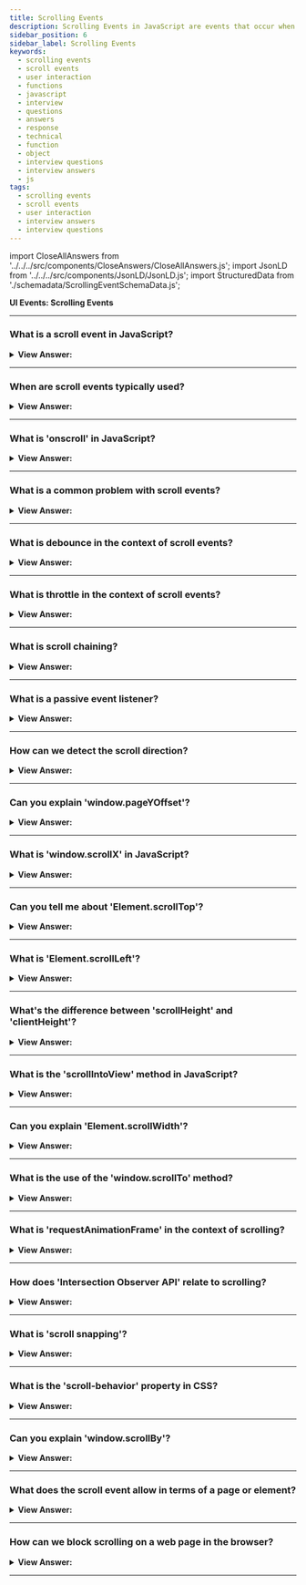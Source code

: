 ```yaml
---
title: Scrolling Events
description: Scrolling Events in JavaScript are events that occur when a user interacts with a scrollbar. They are triggered by the user's scrollbar. - JavaScript Interview Questions & Answers
sidebar_position: 6
sidebar_label: Scrolling Events
keywords:
  - scrolling events
  - scroll events
  - user interaction
  - functions
  - javascript
  - interview
  - questions
  - answers
  - response
  - technical
  - function
  - object
  - interview questions
  - interview answers
  - js
tags:
  - scrolling events
  - scroll events
  - user interaction
  - interview answers
  - interview questions
---
```


import CloseAllAnswers from '../../../src/components/CloseAnswers/CloseAllAnswers.js';
import JsonLD from '../../../src/components/JsonLD/JsonLD.js';
import StructuredData from './schemadata/ScrollingEventSchemaData.js';

<JsonLD data={StructuredData} />

<head>
  <title>Scrolling Events | JavaScript Frontend Phone Interview</title>
</head>

**UI Events: Scrolling Events**

<CloseAllAnswers />

---

### What is a scroll event in JavaScript?

<details>
  <summary><strong>View Answer:</strong></summary>
  <div>
  <div><strong>Interview Response:</strong> The scroll event in JavaScript is triggered when the user scrolls up or down on a web page or an element. It's often used to implement dynamic loading or reveal animations as a user scrolls.
  </div><br />
  <div><strong className="codeExample">Code Example:</strong><br /><br />

  <div></div>

Here's a simple example in JavaScript. This code alerts a message when the user scrolls.

```javascript
window.addEventListener('scroll', function() {
    alert('You just scrolled!');
});
```

Please replace `alert` with a more user-friendly function in a real application, as multiple scrolls could lead to many alert boxes.

  </div>
  </div>
</details>

---

### When are scroll events typically used?

<details>
  <summary><strong>View Answer:</strong></summary>
  <div>
  <div><strong>Interview Response:</strong> Scroll events are used to execute code when the user scrolls a page or element, often for effects like parallax or infinite scrolling.
  </div><br />
  </div>
</details>

---

### What is 'onscroll' in JavaScript?

<details>
  <summary><strong>View Answer:</strong></summary>
  <div>
  <div><strong>Interview Response:</strong> The 'onscroll' is a built-in JavaScript event handler that executes a script when a user scrolls up or down on a webpage or an element. It's an alternative way to attach a scroll event.
  </div><br />
  <div><strong className="codeExample">Code Example:</strong><br /><br />

  <div></div>

Here's an example that shows how to use the 'onscroll' event in JavaScript. This code changes the background color of the body when the user scrolls.

```javascript
window.onscroll = function() {
    document.body.style.backgroundColor = "blue";
};
```

Remember to replace the function with one that suits your application needs. This is just a simple example to demonstrate the concept.

  </div>
  </div>
</details>

---

### What is a common problem with scroll events?

<details>
  <summary><strong>View Answer:</strong></summary>
  <div>
  <div><strong>Interview Response:</strong> Scroll events can lead to performance issues if not handled properly, because they can fire many times per second during scrolling, which could overload the browser if the handler function is complex.
  </div><br />
  </div>
</details>

---

### What is debounce in the context of scroll events?

<details>
  <summary><strong>View Answer:</strong></summary>
  <div>
  <div><strong>Interview Response:</strong> Debouncing in the context of scroll events is a technique that limits the rate at which a function fires, reducing the number of times an event handler is executed during repetitive events like scrolling.
  </div><br />
  <div><strong className="codeExample">Code Example:</strong><br /><br />

  <div></div>

Here's a simple JavaScript debounce function, followed by its usage with a scroll event.

```javascript
// Simple debounce function
function debounce(func, wait) {
    let timeout;
    return function() {
        clearTimeout(timeout);
        timeout = setTimeout(() => func.apply(this, arguments), wait);
    }
}

// Function to execute on scroll
function handleScroll() {
    console.log('Scrolled!');
}

// Attach event with debounced function
window.addEventListener('scroll', debounce(handleScroll, 200));
```

In this example, `handleScroll` will not be called more than once every 200 milliseconds while scrolling. This helps to prevent performance issues associated with rapid firing of scroll events.

  </div>
  </div>
</details>

---

### What is throttle in the context of scroll events?

<details>
  <summary><strong>View Answer:</strong></summary>
  <div>
  <div><strong>Interview Response:</strong> Throttling in the context of scroll events is a technique that ensures a function only fires at most once every specified interval, regardless of how many times the event occurs.</div><br />
  <div><strong className="codeExample">Code Example:</strong><br /><br />

  <div></div>

```javascript
// Simple throttle function
function throttle(func, limit) {
    let lastCall;
    return function() {
        const now = Date.now();
        if (!lastCall || (now - lastCall) > limit) {
            lastCall = now;
            return func.apply(this, arguments);
        }
    }
}

// Function to execute on scroll
function handleScroll() {
    console.log('Scrolled!');
}

// Attach event with throttled function
window.addEventListener('scroll', throttle(handleScroll, 200));
```

In this example, `handleScroll` will not be called more than once every 200 milliseconds while scrolling, helping to prevent performance issues associated with frequent firing of scroll events.

  </div>
  </div>
</details>

---

### What is scroll chaining?

<details>
  <summary><strong>View Answer:</strong></summary>
  <div>
  <div><strong>Interview Response:</strong> Scroll chaining is a browser feature where, if a user reaches the edge of a scrollable element, the scroll action continues (or "chains") to the parent element, until it reaches the viewport.</div><br />
  <div><strong className="codeExample">Code Example:</strong><br /><br />

  <div></div>

Scroll chaining is a browser default behavior, and it doesn't need explicit JavaScript code to function. Here is a simple HTML example that can exhibit scroll chaining:

```html
<div style="width: 200px; height: 200px; overflow: auto;">
    <div style="width: 500px; height: 500px;">
        Scroll inside this inner div, and when you reach the edge, it will start scrolling in the outer div.
    </div>
</div>
```

When you scroll inside the inner div and reach its boundaries, the scroll action will chain to the outer div, i.e., the parent element.

However, starting from Chrome 63, you can control scroll chaining behavior using CSS's `overscroll-behavior` property.

```css
#element {
    overscroll-behavior: contain; /* prevents scroll chaining */
}
```

The `overscroll-behavior` property can take one of the following values: `auto`, `contain`, and `none`. The `contain` value prevents scroll chaining but keeps the bounce effect on devices that support it.

  </div>
  </div>
</details>

---

### What is a passive event listener?

<details>
  <summary><strong>View Answer:</strong></summary>
  <div>
  <div><strong>Interview Response:</strong> A passive event listener in JavaScript is an option you can use to improve scroll performance by indicating that an event listener won't call preventDefault(), thus enabling the browser to continue scrolling without waiting.</div><br />
  <div><strong className="codeExample">Code Example:</strong><br /><br />

  <div></div>

```javascript
// Function to execute on scroll
function handleScroll(event) {
    console.log('Scrolled!');
}

// Attach passive event listener
document.addEventListener('scroll', handleScroll, { passive: true });
```

In this example, the `{ passive: true }` option indicates that the `handleScroll` function won't prevent the scroll event's default behavior, so the browser doesn't need to wait before continuing to scroll. This can help improve scroll performance, especially on touch and mobile devices.

  </div>
  </div>
</details>

---

### How can we detect the scroll direction?

<details>
  <summary><strong>View Answer:</strong></summary>
  <div>
  <div><strong>Interview Response:</strong> You can detect the scroll direction by comparing the current scroll position with the last known position, updating the last position after the check. If it's greater, it's a down scroll, else it's up.</div><br />
  <div><strong className="codeExample">Code Example:</strong><br /><br />

  <div></div>

```javascript
let lastScrollTop = 0;

window.addEventListener('scroll', function() {
    let currentScrollTop = window.pageYOffset || document.documentElement.scrollTop;

    if (currentScrollTop > lastScrollTop){
        console.log('Scrolled down');
    } else {
        console.log('Scrolled up');
    }

    lastScrollTop = currentScrollTop;
}, false);
```

In this example, we're storing the last known scroll position in `lastScrollTop`. On each scroll event, we compare the current scroll position (`currentScrollTop`) with the last known position to determine the scroll direction. We then update `lastScrollTop` with the current position.

  </div>
  </div>
</details>

---

### Can you explain 'window.pageYOffset'?

<details>
  <summary><strong>View Answer:</strong></summary>
  <div>
  <div><strong>Interview Response:</strong> 'window.pageYOffset' is a read-only property that returns the number of pixels the document has been scrolled vertically from the origin.
  </div><br />
  </div>
</details>

---

### What is 'window.scrollX' in JavaScript?

<details>
  <summary><strong>View Answer:</strong></summary>
  <div>
  <div><strong>Interview Response:</strong> 'window.scrollX' is a read-only window property that returns the number of pixels that the document has been scrolled horizontally from the origin.
  </div><br />
  </div>
</details>

---

### Can you tell me about 'Element.scrollTop'?

<details>
  <summary><strong>View Answer:</strong></summary>
  <div>
  <div><strong>Interview Response:</strong> 'Element.scrollTop' is a property that gets or sets the number of pixels that an element's content is scrolled vertically.
  </div><br />
  </div>
</details>

---

### What is 'Element.scrollLeft'?

<details>
  <summary><strong>View Answer:</strong></summary>
  <div>
  <div><strong>Interview Response:</strong> 'Element.scrollLeft' is a property that gets or sets the number of pixels that an element's content is scrolled horizontally.
  </div><br />
  </div>
</details>

---

### What's the difference between 'scrollHeight' and 'clientHeight'?

<details>
  <summary><strong>View Answer:</strong></summary>
  <div>
  <div><strong>Interview Response:</strong> In JavaScript, 'scrollHeight' is the total height of an element, including content not visible due to overflow. 'clientHeight' is the visible height of an element, excluding scrollbar height.
  </div><br />
  </div>
</details>

---

### What is the 'scrollIntoView' method in JavaScript?

<details>
  <summary><strong>View Answer:</strong></summary>
  <div>
  <div><strong>Interview Response:</strong> The 'scrollIntoView' method in JavaScript is used to scroll the specified element into the visible area of the browser window. It can accept an optional object to define the scroll behavior.
  </div><br />
  </div>
</details>

---

### Can you explain 'Element.scrollWidth'?

<details>
  <summary><strong>View Answer:</strong></summary>
  <div>
  <div><strong>Interview Response:</strong> `Element.scrollWidth` is a read-only property in JavaScript that returns the total width of an element in pixels, including padding, border, and scrollable content area not visible on screen.
  </div><br />
  </div>
</details>

---

### What is the use of the 'window.scrollTo' method?

<details>
  <summary><strong>View Answer:</strong></summary>
  <div>
  <div><strong>Interview Response:</strong> The 'window.scrollTo' method in JavaScript is used to scroll to a specific set of coordinates in the document. It accepts two arguments: the X-coordinate (horizontal scroll) and Y-coordinate (vertical scroll).
  </div><br />
  </div>
</details>

---

### What is 'requestAnimationFrame' in the context of scrolling?

<details>
  <summary><strong>View Answer:</strong></summary>
  <div>
  <div><strong>Interview Response:</strong> 'requestAnimationFrame' in the context of scrolling is often used to optimize scroll events or animations, ensuring they're synced with the browser's refresh rate, reducing jank and improving performance.
  </div><br />
  </div>
</details>

---

### How does 'Intersection Observer API' relate to scrolling?

<details>
  <summary><strong>View Answer:</strong></summary>
  <div>
  <div><strong>Interview Response:</strong> The Intersection Observer API provides a way to asynchronously observe changes in the intersection of a target element with an ancestor element or viewport, which is useful in handling scroll events effectively.
  </div><br />
  <div><strong className="codeExample">Code Example:</strong><br /><br />

  <div></div>

Here's an example of how you might use the Intersection Observer API to detect when an element becomes visible in the viewport as a result of scrolling:

```javascript
// Function to execute when the observed element intersects with the viewport
function handleIntersect(entries, observer) {
    entries.forEach(entry => {
        if (entry.isIntersecting) {
            console.log('Element is in the viewport!');
        }
    });
}

// Create a new Intersection Observer instance
let observer = new IntersectionObserver(handleIntersect);

// Target element to observe
let target = document.querySelector('#targetElement');

// Start observing the target element
observer.observe(target);
```

In this example, we first define a `handleIntersect` function that will be called whenever the observed element intersects with the viewport. Then, we create a new `IntersectionObserver` instance, specifying `handleIntersect` as the callback function. Finally, we start observing a target element by calling `observer.observe(target)`.

  </div>
  </div>
</details>

---

### What is 'scroll snapping'?

<details>
  <summary><strong>View Answer:</strong></summary>
  <div>
  <div><strong>Interview Response:</strong> Scroll snapping is a web design technique where the scroll position automatically adjusts or "snaps" to a certain point, such as the start of a section, as the user scrolls through a document.
  </div><br />
  </div>
</details>

---

### What is the 'scroll-behavior' property in CSS?

<details>
  <summary><strong>View Answer:</strong></summary>
  <div>
  <div><strong>Interview Response:</strong> The 'scroll-behavior' property in CSS specifies whether the scrolling transition of a container is smooth (animated) or instant. It accepts two values: 'auto' for instant scrolling, and 'smooth' for smooth scrolling.
  </div><br />
  <div><strong className="codeExample">Code Example:</strong><br /><br />

  <div></div>

Here's a simple example of how to use the 'scroll-behavior' property in CSS:

```css
html {
    scroll-behavior: smooth;
}
```

In this example, when links are clicked that point to different sections of the webpage, the browser will smoothly animate scrolling to those sections, rather than instantly jumping to them. It's worth noting that 'scroll-behavior' will only have effect if the element being scrolled to is within the same document.

  </div>
  </div>
</details>

---

### Can you explain 'window.scrollBy'?

<details>
  <summary><strong>View Answer:</strong></summary>
  <div>
  <div><strong>Interview Response:</strong> 'window.scrollBy' is a method that scrolls the document by the specified number of pixels. It's relative to the current scroll position.
  </div><br/>
  </div>
</details>

---

### What does the scroll event allow in terms of a page or element?

<details>
  <summary><strong>View Answer:</strong></summary>
  <div>
  <div><strong>Interview Response:</strong> The scroll event allows executing JavaScript code when a user scrolls a page or element, enabling dynamic effects like parallax scrolling, lazy-loading, or infinite scrolling.
    </div><br />
  <div><strong>Technical Response:</strong> The scroll event seeks to respond to the scrolling of a page or element. We have a lot of nice things we can do here. For example, based on where the user is in the document, reveal or conceal extra controls or information—load extra info when the user scrolls down to the bottom of the page (lazy load).
    </div><br />
  <div><strong className="codeExample">Code Example:</strong><br /><br />

  <div></div>

```html
<style>
  #showScroll {
    height: 5000px;
    padding-top: 500px;
  }
</style>
<div id="showScroll" onscroll="scroll();">0</div>
<script>
  window.addEventListener('scroll', function () {
    document.getElementById('showScroll').innerHTML = window.pageYOffset + 'px';
  });
</script>
```

  </div>
  </div>
</details>

---

### How can we block scrolling on a web page in the browser?

<details>
  <summary><strong>View Answer:</strong></summary>
  <div>
  <div><strong>Interview Response:</strong> To block scrolling, you can set 'overflow' to 'hidden' on the body element in CSS, preventing the user from scrolling on the webpage.
    </div><br/>
  <div><strong>Technical Response:</strong> We cannot use event.preventDefault() in the onscroll listener to prevent scrolling because it fires after the scroll has already occurred. We may, however, disable event-based scrolling by using preventDefault() which invokes on a scroll-triggering event, such as the keydown event for pageUp and pageDown. The scroll does not begin if we add an event handler to these events and use event.preventDefault().
    </div>
  </div>
</details>

---
